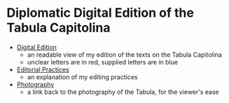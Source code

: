 # Diplomatic Digital Edition of the Tabula Capitolina

- [Digital Edition](file:///Users/brian/Desktop/updates_to_xslt/tabCapEdition.html)
  - an readable view of my edition of the texts on the Tabula Capitolina
  - unclear letters are in red, supplied letters are in blue
- [Editorial Practices](editPractices.md)
  - an explanation of my editing practices
- [Photography](images.md)
  - a link back to the photography of the Tabula, for the viewer's ease
